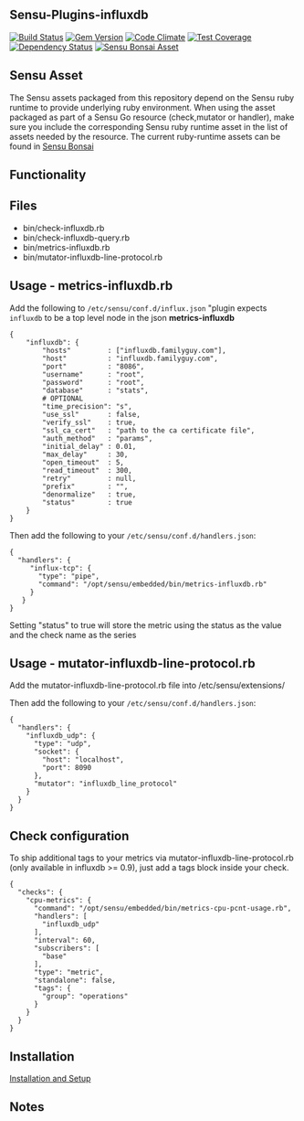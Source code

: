 ## Sensu-Plugins-influxdb

[![Build Status](https://travis-ci.org/sensu-plugins/sensu-plugins-influxdb.svg?branch=master)](https://travis-ci.org/sensu-plugins/sensu-plugins-influxdb)
[![Gem Version](https://badge.fury.io/rb/sensu-plugins-influxdb.svg)](http://badge.fury.io/rb/sensu-plugins-influxdb)
[![Code Climate](https://codeclimate.com/github/sensu-plugins/sensu-plugins-influxdb/badges/gpa.svg)](https://codeclimate.com/github/sensu-plugins/sensu-plugins-influxdb)
[![Test Coverage](https://codeclimate.com/github/sensu-plugins/sensu-plugins-influxdb/badges/coverage.svg)](https://codeclimate.com/github/sensu-plugins/sensu-plugins-influxdb)
[![Dependency Status](https://gemnasium.com/sensu-plugins/sensu-plugins-influxdb.svg)](https://gemnasium.com/sensu-plugins/sensu-plugins-influxdb)
[![Sensu Bonsai Asset](https://img.shields.io/badge/Bonsai-Download%20Me-brightgreen.svg?colorB=89C967&logo=sensu)](https://bonsai.sensu.io/assets/sensu-plugins/sensu-plugins-influxdb)

## Sensu Asset  
  The Sensu assets packaged from this repository depend on the Sensu ruby runtime to provide underlying ruby environment. When using the asset packaged as part of a Sensu Go resource (check,mutator or handler), make sure you include the corresponding Sensu ruby runtime asset in the list of assets needed by the resource.  The current ruby-runtime assets can be found in [Sensu Bonsai](https://bonsai.sensu.io/assets/sensu/sensu-ruby-runtime)

## Functionality

## Files
 * bin/check-influxdb.rb
 * bin/check-influxdb-query.rb
 * bin/metrics-influxdb.rb
 * bin/mutator-influxdb-line-protocol.rb 

## Usage - metrics-influxdb.rb
Add the following to `/etc/sensu/conf.d/influx.json` "plugin expects `influxdb` to be a top level node in the json
**metrics-influxdb**
```
{
    "influxdb": {
        "hosts"         : ["influxdb.familyguy.com"],
        "host"          : "influxdb.familyguy.com",
        "port"          : "8086",
        "username"      : "root",
        "password"      : "root",
        "database"      : "stats",
        # OPTIONAL
        "time_precision": "s",
        "use_ssl"       : false,
        "verify_ssl"    : true,
        "ssl_ca_cert"   : "path to the ca certificate file",
        "auth_method"   : "params",
        "initial_delay" : 0.01,
        "max_delay"     : 30,
        "open_timeout"  : 5,
        "read_timeout"  : 300,
        "retry"         : null,
        "prefix"        : "",
        "denormalize"   : true,
        "status"        : true
    }
}
```
Then add the following to your `/etc/sensu/conf.d/handlers.json`:
```
{
  "handlers": {
     "influx-tcp": {
       "type": "pipe",
       "command": "/opt/sensu/embedded/bin/metrics-influxdb.rb"
     }
   }
}
```

Setting "status" to true will store the metric using the status as the value and the check name as the series

## Usage - mutator-influxdb-line-protocol.rb
Add the mutator-influxdb-line-protocol.rb file into /etc/sensu/extensions/

Then add the following to your `/etc/sensu/conf.d/handlers.json`:
```
{
  "handlers": {
    "influxdb_udp": {
      "type": "udp",
      "socket": {
        "host": "localhost",
        "port": 8090
      },
      "mutator": "influxdb_line_protocol"
    }
  }
}
```

## Check configuration
To ship additional tags to your metrics via mutator-influxdb-line-protocol.rb (only available in influxdb >= 0.9), just add a tags block inside your check.

```
{
  "checks": {
    "cpu-metrics": {
      "command": "/opt/sensu/embedded/bin/metrics-cpu-pcnt-usage.rb",
      "handlers": [
        "influxdb_udp"
      ],
      "interval": 60,
      "subscribers": [
        "base"
      ],
      "type": "metric",
      "standalone": false,
      "tags": {
        "group": "operations"
      }
    }
  }
}
```

## Installation

[Installation and Setup](http://sensu-plugins.io/docs/installation_instructions.html)

## Notes
